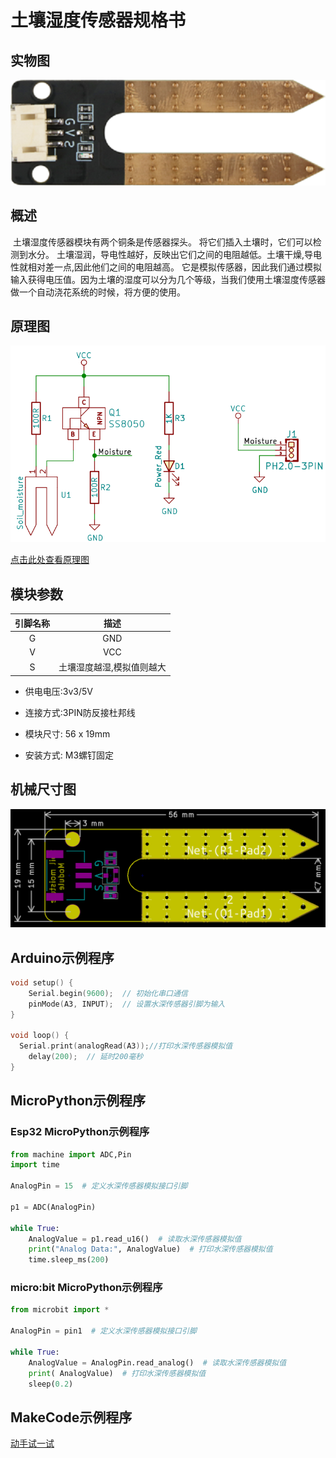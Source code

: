 # 土壤湿度传感器规格书

## 实物图

![实物图](picture/soil_moisture.png)

## 概述

​  土壤湿度传感器模块有两个铜条是传感器探头。 将它们插入土壤时，它们可以检测到水分。 土壤湿润，导电性越好，反映出它们之间的电阻越低。土壤干燥,导电性就相对差一点,因此他们之间的电阻越高。 它是模拟传感器，因此我们通过模拟输入获得电压值。因为土壤的湿度可以分为几个等级，当我们使用土壤湿度传感器做一个自动浇花系统的时候，将方便的使用。

## 原理图

![原理图](picture/soil_moisture_schematic.png)

[点击此处查看原理图](zh-cn/ph2.0_sensors/sensors/soil_moisture_sensor/soil_moisture_schematic.pdf ':ignore')

## 模块参数

| 引脚名称 |           描述            |
| :------: | :-----------------------: |
|    G     |            GND            |
|    V     |            VCC            |
|    S     | 土壤湿度越湿,模拟值则越大 |

- 供电电压:3v3/5V

- 连接方式:3PIN防反接杜邦线

- 模块尺寸: 56 x 19mm

- 安装方式: M3螺钉固定

## 机械尺寸图

![机械尺寸图](picture/soil_moisture_assembly.png)

## Arduino示例程序

```c++
void setup() {
    Serial.begin(9600);  // 初始化串口通信
    pinMode(A3, INPUT);  // 设置水深传感器引脚为输入
}

void loop() {
  Serial.print(analogRead(A3));//打印水深传感器模拟值
    delay(200);  // 延时200毫秒
}
```

## MicroPython示例程序

### Esp32 MicroPython示例程序

```python
from machine import ADC,Pin
import time

AnalogPin = 15  # 定义水深传感器模拟接口引脚

p1 = ADC(AnalogPin)
      
while True:
    AnalogValue = p1.read_u16()  # 读取水深传感器模拟值
    print("Analog Data:", AnalogValue)  # 打印水深传感器模拟值
    time.sleep_ms(200)
```

### micro:bit MicroPython示例程序

```python
from microbit import *

AnalogPin = pin1  # 定义水深传感器模拟接口引脚

while True:
    AnalogValue = AnalogPin.read_analog()  # 读取水深传感器模拟值
    print( AnalogValue)  # 打印水深传感器模拟值
    sleep(0.2)
```

## MakeCode示例程序

<a href="https://makecode.microbit.org/_e1XeY08vy2kx">动手试一试</a>
